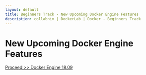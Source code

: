 ```yaml
---
layout: default
title: Beginners Track - New Upcoming Docker Engine Features
description: collabnix | DockerLab | Docker - Beginners Track
---
```


# New Upcoming Docker Engine Features

[Proceed >> Docker Engine 18.09](http://dockerlabs.collabnix.com/beginners/1809.html)
